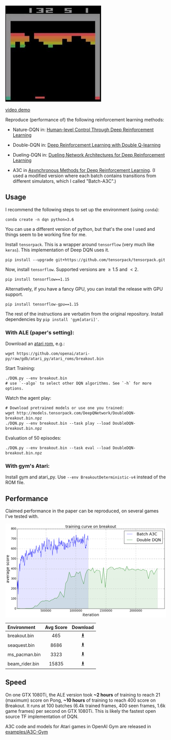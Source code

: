 ![breakout](breakout.jpg)

[video demo](https://youtu.be/o21mddZtE5Y)

Reproduce (performance of) the following reinforcement learning methods:

+ Nature-DQN in:
[Human-level Control Through Deep Reinforcement Learning](http://www.nature.com/nature/journal/v518/n7540/full/nature14236.html)

+ Double-DQN in:
[Deep Reinforcement Learning with Double Q-learning](http://arxiv.org/abs/1509.06461)

+ Dueling-DQN in: [Dueling Network Architectures for Deep Reinforcement Learning](https://arxiv.org/abs/1511.06581)

+ A3C in [Asynchronous Methods for Deep Reinforcement Learning](http://arxiv.org/abs/1602.01783). (I
used a modified version where each batch contains transitions from different simulators, which I called "Batch-A3C".)

## Usage
I recommend the following steps to set up the environment (using `conda`):
```
conda create -n dqn python=3.6
```
You can use a different version of python, but that's the one I used and things
seem to be working fine for me.

Install `tensorpack`. This is a wrapper around `tensorflow` (very much like
`keras`). This implementation of Deep DQN uses it.
```
pip install --upgrade git+https://github.com/tensorpack/tensorpack.git
```
Now, install `tensorflow`. Supported versions are $\geq 1.5$ and $<2$.
```
pip install tensorflow==1.15
```
Alternatively, if you have a fancy GPU, you can install the release with GPU
support.
```
pip install tensorflow-gpu==1.15
```

The rest of the instructions are verbatim from the original repository.
Install dependencies by `pip install 'gym[atari]'`.

### With ALE (paper's setting):

Download an [atari rom](https://github.com/openai/atari-py/tree/gdb/atari_py/atari_roms), e.g.:
```
wget https://github.com/openai/atari-py/raw/gdb/atari_py/atari_roms/breakout.bin
```

Start Training:
```
./DQN.py --env breakout.bin
# use `--algo` to select other DQN algorithms. See `-h` for more options.
```

Watch the agent play:
```
# Download pretrained models or use one you trained:
wget http://models.tensorpack.com/DeepQNetwork/DoubleDQN-breakout.bin.npz
./DQN.py --env breakout.bin --task play --load DoubleDQN-breakout.bin.npz
```

Evaluation of 50 episodes:
```
./DQN.py --env breakout.bin --task eval --load DoubleDQN-breakout.bin.npz
```

### With gym's Atari:

Install gym and atari_py. Use `--env BreakoutDeterministic-v4` instead of the ROM file.

## Performance
Claimed performance in the paper can be reproduced, on several games I've tested with.

![DQN](curve-breakout.png)

| Environment    | Avg Score | Download                                                                               |
|:---------------|:---------:|:--------------------------------------------------------------------------------------:|
| breakout.bin   | 465       | [:arrow_down:](http://models.tensorpack.com/DeepQNetwork/DoubleDQN-breakout.bin.npz)   |
| seaquest.bin   | 8686      | [:arrow_down:](http://models.tensorpack.com/DeepQNetwork/DoubleDQN-seaquest.bin.npz)   |
| ms_pacman.bin  | 3323      | [:arrow_down:](http://models.tensorpack.com/DeepQNetwork/DoubleDQN-ms_pacman.bin.npz)  |
| beam_rider.bin | 15835     | [:arrow_down:](http://models.tensorpack.com/DeepQNetwork/DoubleDQN-beam_rider.bin.npz) |

## Speed
On one GTX 1080Ti,
the ALE version took
__~2 hours__ of training to reach 21 (maximum) score on Pong,
__~10 hours__ of training to reach 400 score on Breakout.
It runs at 100 batches (6.4k trained frames, 400 seen frames, 1.6k game frames) per second on GTX 1080Ti.
This is likely the fastest open source TF implementation of DQN.

A3C code and models for Atari games in OpenAI Gym are released in [examples/A3C-Gym](../A3C-Gym)
